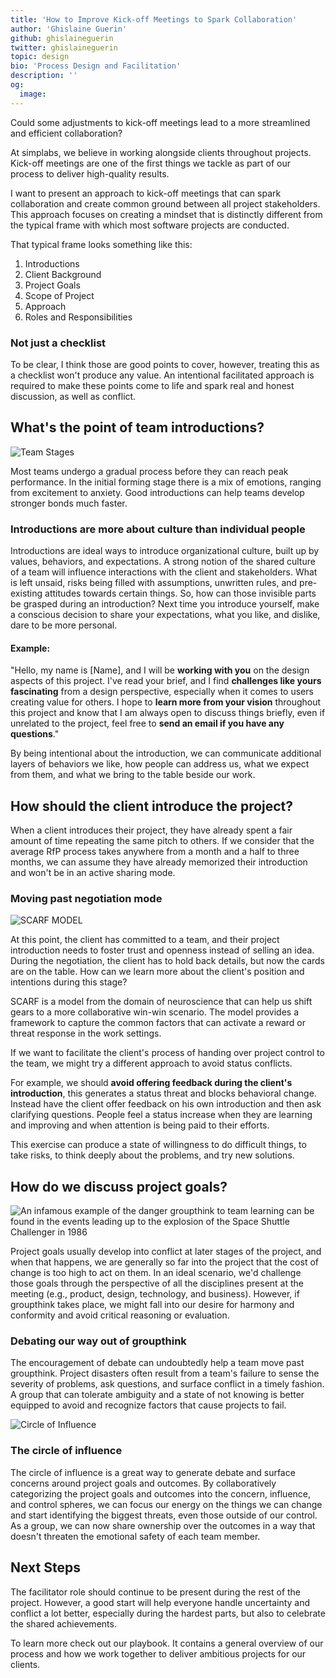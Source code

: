```yaml
---
title: 'How to Improve Kick-off Meetings to Spark Collaboration'
author: 'Ghislaine Guerin'
github: ghislaineguerin
twitter: ghislaineguerin
topic: design
bio: 'Process Design and Facilitation'
description: ''
og:
  image:
---
```


Could some adjustments to kick-off meetings lead to a more streamlined and efficient collaboration?
<!--break-->

At simplabs, we believe in working alongside clients throughout projects.
Kick-off meetings are one of the first things we tackle as part of our process
to deliver high-quality results.

I want to present an approach to kick-off meetings that can spark collaboration
and create common ground between all project stakeholders. This approach focuses
on creating a mindset that is distinctly different from the typical frame with
which most software projects are conducted.

That typical frame looks something like this:

1. Introductions
2. Client Background
3. Project Goals
4. Scope of Project
5. Approach
6. Roles and Responsibilities

### Not just a checklist

To be clear, I think those are good points to cover, however, treating this as a
checklist won't produce any value. An intentional facilitated approach is
required to make these points come to life and spark real and honest discussion,
as well as conflict.

## What's the point of team introductions?

![Team Stages](/assets/images/posts/2020-04-27-facilitate-client-onboarding/team-stages.png)

Most teams undergo a gradual process before they can reach peak performance. In
the initial forming stage there is a mix of emotions, ranging from excitement to
anxiety. Good introductions can help teams develop stronger bonds much faster.

### Introductions are more about culture than individual people

Introductions are ideal ways to introduce organizational culture, built up by
values, behaviors, and expectations. A strong notion of the shared culture of a
team will influence interactions with the client and stakeholders. What is left
unsaid, risks being filled with assumptions, unwritten rules, and pre-existing
attitudes towards certain things. So, how can those invisible parts be grasped
during an introduction? Next time you introduce yourself, make a conscious
decision to share your expectations, what you like, and dislike, dare to be more
personal.

#### Example:

"Hello, my name is [Name], and I will be **working with you** on the design
aspects of this project. I've read your brief, and I find **challenges like
yours fascinating** from a design perspective, especially when it comes to users
creating value for others. I hope to **learn more from your vision** throughout
this project and know that I am always open to discuss things briefly, even if
unrelated to the project, feel free to **send an email if you have any
questions**."

By being intentional about the introduction, we can communicate additional
layers of behaviors we like, how people can address us, what we expect from
them, and what we bring to the table beside our work.

## How should the client introduce the project?

When a client introduces their project, they have already spent a fair amount of
time repeating the same pitch to others. If we consider that the average RfP
process takes anywhere from a month and a half to three months, we can assume
they have already memorized their introduction and won't be in an active sharing
mode.

### Moving past negotiation mode

![SCARF MODEL](/assets/images/posts/2020-04-27-facilitate-client-onboarding/scarf.png)

At this point, the client has committed to a team, and their project
introduction needs to foster trust and openness instead of selling an idea.
During the negotiation, the client has to hold back details, but now the cards
are on the table. How can we learn more about the client's position and
intentions during this stage?

SCARF is a model from the domain of neuroscience that can help us shift gears to a more
collaborative win-win scenario. The model provides a framework to capture
the common factors that can activate a reward or threat response in the work
settings.

If we want to facilitate the client's process of handing over project control to the team, we might try a different approach to avoid status conflicts.

For example, we should **avoid offering feedback during the client's introduction**, this generates a
status threat and blocks behavioral change. Instead have the client offer
feedback on his own introduction and then ask clarifying questions. People feel
a status increase when they are learning and improving and when attention is
being paid to their efforts.

This exercise can produce a state of willingness to do difficult things, to take
risks, to think deeply about the problems, and try new solutions.

## How do we discuss project goals?

![An infamous example of the danger groupthink to team learning can be found in the events leading up to the explosion of the Space Shuttle Challenger in 1986](/assets/images/posts/2020-04-27-facilitate-client-onboarding/challenger.png)

Project goals usually develop into conflict at later stages of the project, and
when that happens, we are generally so far into the project that the cost of
change is too high to act on them. In an ideal scenario, we'd challenge those
goals through the perspective of all the disciplines present at the meeting
(e.g., product, design, technology, and business). However, if groupthink takes
place, we might fall into our desire for harmony and conformity and avoid
critical reasoning or evaluation.

### Debating our way out of groupthink

The encouragement of debate can undoubtedly help a team move past groupthink.
Project disasters often result from a team's failure to sense the severity of
problems, ask questions, and surface conflict in a timely fashion. A group that
can tolerate ambiguity and a state of not knowing is better equipped to avoid
and recognize factors that cause projects to fail.

![Circle of Influence](/assets/images/posts/2020-04-27-facilitate-client-onboarding/circle.png)

### The circle of influence

The circle of influence is a great way to generate debate and surface concerns
around project goals and outcomes. By collaboratively categorizing the project
goals and outcomes into the concern, influence, and control spheres, we can
focus our energy on the things we can change and start identifying the biggest
threats, even those outside of our control. As a group, we can now share
ownership over the outcomes in a way that doesn't threaten the emotional safety
of each team member.

## Next Steps

The facilitator role should continue to be present during the rest of the
project. However, a good start will help everyone handle uncertainty and
conflict a lot better, especially during the hardest parts, but also to
celebrate the shared achievements.

To learn more check out our playbook. It contains a general overview of our
process and how we work together to deliver ambitious projects for our clients.
